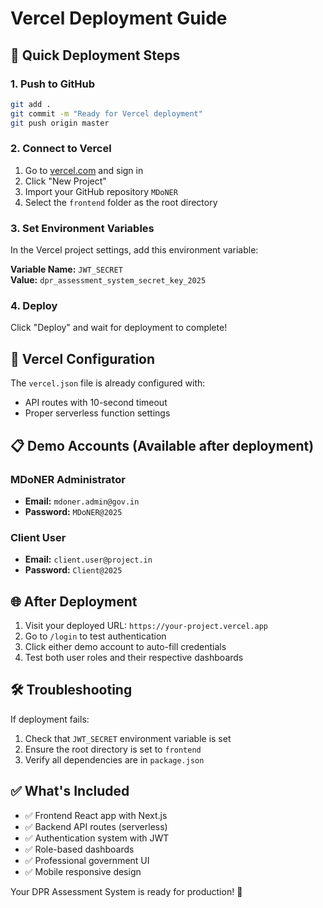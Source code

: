 # Vercel Deployment Guide

## 🚀 Quick Deployment Steps

### 1. Push to GitHub
```bash
git add .
git commit -m "Ready for Vercel deployment"
git push origin master
```

### 2. Connect to Vercel
1. Go to [vercel.com](https://vercel.com) and sign in
2. Click "New Project"
3. Import your GitHub repository `MDoNER`
4. Select the `frontend` folder as the root directory

### 3. Set Environment Variables
In the Vercel project settings, add this environment variable:

**Variable Name:** `JWT_SECRET`  
**Value:** `dpr_assessment_system_secret_key_2025`

### 4. Deploy
Click "Deploy" and wait for deployment to complete!

## 🔧 Vercel Configuration

The `vercel.json` file is already configured with:
- API routes with 10-second timeout
- Proper serverless function settings

## 📋 Demo Accounts (Available after deployment)

### MDoNER Administrator
- **Email:** `mdoner.admin@gov.in`
- **Password:** `MDoNER@2025`

### Client User  
- **Email:** `client.user@project.in`
- **Password:** `Client@2025`

## 🌐 After Deployment

1. Visit your deployed URL: `https://your-project.vercel.app`
2. Go to `/login` to test authentication
3. Click either demo account to auto-fill credentials
4. Test both user roles and their respective dashboards

## 🛠️ Troubleshooting

If deployment fails:
1. Check that `JWT_SECRET` environment variable is set
2. Ensure the root directory is set to `frontend`
3. Verify all dependencies are in `package.json`

## ✅ What's Included

- ✅ Frontend React app with Next.js
- ✅ Backend API routes (serverless)
- ✅ Authentication system with JWT
- ✅ Role-based dashboards
- ✅ Professional government UI
- ✅ Mobile responsive design

Your DPR Assessment System is ready for production! 🎉